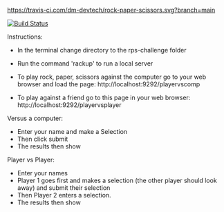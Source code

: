 https://travis-ci.com/dm-devtech/rock-paper-scissors.svg?branch=main

[![Build Status](https://travis-ci.com/dm-devtech/rock-paper-scissors.svg?branch=main)](https://travis-ci.com/dm-devtech/rock-paper-scissors)

Instructions:
- In the terminal change directory to the rps-challenge folder
- Run the command 'rackup' to run a local server
- To play rock, paper, scissors against the computer go to your web browser and load the page: http://localhost:9292/playervscomp

- To play against a friend go to this page in your web browser:
http://localhost:9292/playervsplayer

Versus a computer:
- Enter your name and make a Selection
- Then click submit
- The results then show

Player vs Player:
- Enter your names
- Player 1 goes first and makes a selection (the other player should look away) and submit their selection
- Then Player 2 enters a selection.
- The results then show
